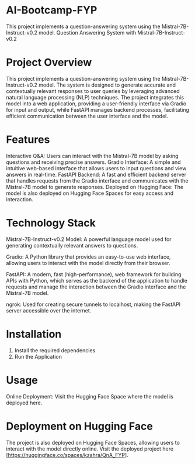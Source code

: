 # AI-Bootcamp-FYP
This project implements a question-answering system using the Mistral-7B-Instruct-v0.2 model.
Question Answering System with Mistral-7B-Instruct-v0.2

# Project Overview
This project implements a question-answering system using the Mistral-7B-Instruct-v0.2 model. The system is designed to generate accurate and contextually relevant responses to user queries by leveraging advanced natural language processing (NLP) techniques. The project integrates this model into a web application, providing a user-friendly interface via Gradio for input and output, while FastAPI manages backend processes, facilitating efficient communication between the user interface and the model.

# Features
Interactive Q&A: Users can interact with the Mistral-7B model by asking questions and receiving precise answers.
Gradio Interface: A simple and intuitive web-based interface that allows users to input questions and view answers in real-time.
FastAPI Backend: A fast and efficient backend server that handles requests from the Gradio interface and communicates with the Mistral-7B model to generate responses.
Deployed on Hugging Face: The model is also deployed on Hugging Face Spaces for easy access and interaction.

# Technology Stack
Mistral-7B-Instruct-v0.2 Model: A powerful language model used for generating contextually relevant answers to questions.

Gradio: A Python library that provides an easy-to-use web interface, allowing users to interact with the model directly from their browser.

FastAPI: A modern, fast (high-performance), web framework for building APIs with Python, which serves as the backend of the application to handle requests and manage the interaction between the Gradio interface and the Mistral-7B model.

ngrok: Used for creating secure tunnels to localhost, making the FastAPI server accessible over the internet.

# Installation
1. Install the required dependencies
2. Run the Application

# Usage
Online Deployment: Visit the Hugging Face Space where the model is deployed here.

# Deployment on Hugging Face
The project is also deployed on Hugging Face Spaces, allowing users to interact with the model directly online. Visit the deployed project here [https://huggingface.co/spaces/kzahra/QnA_FYP].


